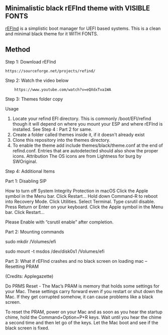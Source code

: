 ## Minimalistic black rEFInd theme with VISIBLE FONTS

[rEFInd](http://www.rodsbooks.com/refind/) is a simplistic boot manager for UEFI
based systems. This is a clean and minimal black theme for it WITH FONTS.


## Method

Step 1: Download rEFInd

	https://sourceforge.net/projects/refind/

Step 2: Watch the video below
		
		https://www.youtube.com/watch?v=eQXdxTva1WA

Step 3: Themes folder copy

Usage

1.	Locate your refind EFI directory. This is commonly /boot/EFI/refind though it will depend on where you mount your ESP and where rEFInd is installed. See Step 4 : Part 2 for same.
2.	Create a folder called themes inside it, if it doesn't already exist
3.	Clone this repository into the themes directory.
4.	To enable the theme add include themes/black/theme.conf at the end of refind.conf.
Entries that are autodetected should also show the proper icons.
Attribution
The OS icons are from Lightness for burg by SWOriginal.

Step 4: Additional Items

Part 1: Disabling SIP 

How to turn off System Integrity Protection in macOS
		Click the Apple symbol in the Menu bar.
		Click Restart…
		Hold down Command-R to reboot into Recovery Mode.
		Click Utilities.
		Select Terminal.
		Type csrutil disable.
		Press Return or Enter on your keyboard.
		Click the Apple symbol in the Menu bar.
		Click Restart…

Please Enable with “csrutil enable” after completion.


Part 2: Mounting commands

sudo mkdir /Volumes/efi

sudo mount -t msdos /dev/disk0s1 /Volumes/efi


Part 3: What if rEFInd crashes and no black screen on loading mac – Resetting PRAM

(Credits: Applegazette)

Do PRMS Reset - The Mac’s PRAM is memory that holds some settings for your Mac. These settings carry forward even if you restart or shut down the Mac. If they get corrupted somehow, it can cause problems like a black screen.

To reset the PRAM, power on your Mac and as soon as you hear the startup chime, hold the Command+Option+P+R keys. Wait until you hear the chime a second time and then let go of the keys. Let the Mac boot and see if the black screen is fixed.
